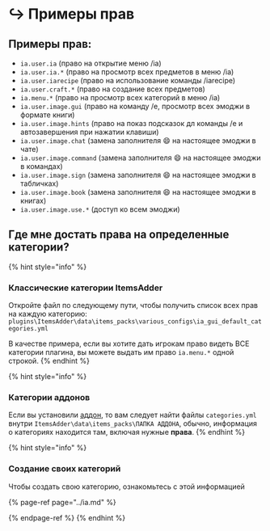 # ↪ Примеры прав

## Примеры прав:

* `ia.user.ia` \(право на открытие меню /ia\)
* `ia.user.ia.*` \(право на просмотр всех предметов в меню /ia\)
* `ia.user.iarecipe` \(право на использование команды /iarecipe\)
* `ia.user.craft.*` \(право на создание всех предметов\)
* `ia.menu.*` \(право на просмотр всех категорий в меню /ia\)
* `ia.user.image.gui` \(право на команду /e, просмотр всех эмоджи в формате книги\)
* `ia.user.image.hints` \(право на показ подсказок дл команды /e и автозавершения при нажатии клавиши\)
* `ia.user.image.chat` \(замена заполнителя :smile: на настоящее эмоджи в чате\)
* `ia.user.image.command` \(замена заполнителя :smile: на настоящее эмоджи в командах\)
* `ia.user.image.sign` \(замена заполнителя :smile: на настоящее эмоджи в табличках\)
* `ia.user.image.book` \(замена заполнителя :smile: на настоящее эмоджи в книгах\)
* `ia.user.image.use.*` \(доступ ко всем эмоджи\)

## Где мне достать права на определенные категории?

{% hint style="info" %}
### Классические категории ItemsAdder

Откройте файл по следующему пути, чтобы получить список всех прав на каждую категорию: `plugins\ItemsAdder\data\items_packs\various_configs\ia_gui_default_categories.yml`

В качестве примера, если вы хотите дать игрокам право видеть ВСЕ категории плагина, вы можете выдать им право `ia.menu.*` одной строкой.
{% endhint %}

{% hint style="info" %}
### Категории аддонов

Если вы установили [аддон](https://addons.plugin.ga/itemsadder/), то вам следует найти файлы `categories.yml` внутри `ItemsAdder\data\items_packs\ПАПКА АДДОНА`, обычно, информация о категориях находится там, включая нужные **права**.
{% endhint %}

{% hint style="info" %}
### Создание своих категорий

Чтобы создать свою категорию, ознакомьтесь с этой информацией

{% page-ref page="../ia.md" %}

{% endpage-ref %}
{% endhint %}

